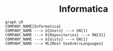 <h1 align="center">Informatica</h1>

```mermaid
graph LR
COMPANY_NAME{Informatica}
COMPANY_NAME ---> U{Users} ---> UN[1]
COMPANY_NAME ---> R{Repositories} ---> RN[51]
COMPANY_NAME ---> G{Gists} ---> GN[1]
COMPANY_NAME ---> ML{Most Used<br>Languages}
```
